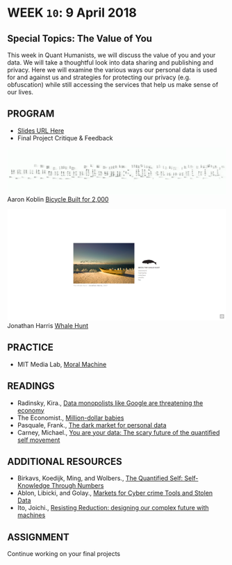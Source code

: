 # WEEK `10`: 9 April 2018
##  Special Topics: The Value of You

This week in Quant Humanists, we will discuss the value of you and your data. We will take a thoughtful look into data sharing and publishing and privacy. Here we will examine the various ways our personal data is used for and against us and strategies for protecting our privacy (e.g. obfuscation) while still accessing the services that help us make sense of our lives.

## PROGRAM

- [Slides URL Here](https://docs.google.com/presentation/d/1HAX3qve-JgE4iAGJLTD1T6UEdxM231xgIsowFo1PcqQ/edit?usp=sharing)
- Final Project Critique & Feedback

![bicycle](assets/images/bicycle.png)
Aaron Koblin [Bicycle Built for 2,000](http://www.bicyclebuiltfortwothousand.com/info.html
) 

![whales](assets/images/whalehunt.png)
Jonathan Harris [Whale Hunt](http://thewhalehunt.org/) 


## PRACTICE
- MIT Media Lab, [Moral Machine](http://moralmachine.mit.edu/)


## READINGS
- Radinsky, Kira., [Data monopolists like Google are threatening the economy](https://hbr.org/2015/03/data-monopolists-like-google-are-threatening-the-economy)
- The Economist., [Million-dollar babies](https://www.economist.com/news/business/21695908-silicon-valley-fights-talent-universities-struggle-hold-their)
- Pasquale, Frank., [The dark market for personal data](https://www.nytimes.com/2014/10/17/opinion/the-dark-market-for-personal-data.html)
- Carney, Michael., [You are your data: The scary future of the quantified self movement](https://pando.com/2013/05/20/you-are-your-data-the-scary-future-of-the-quantified-self-movement/)


## ADDITIONAL RESOURCES
- Birkavs, Koedijk, Ming, and Wolbers., [The Quantified Self: Self-Knowledge Through Numbers](http://www.ideefiks.utwente.nl/wp_base/wp-content/uploads/2016/01/Final-Project-Quantified-Self-6_22_2016.pdf)
- Ablon, Libicki, and Golay., [Markets for Cyber crime Tools and Stolen Data](https://www.rand.org/pubs/research_reports/RR610.html)
- Ito, Joichi., [Resisting Reduction: designing our complex future with machines](http://moralmachine.mit.edu/)

## ASSIGNMENT

Continue working on your final projects


